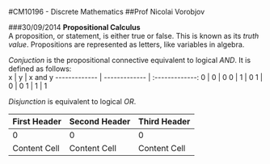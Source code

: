 #CM10196 - Discrete Mathematics
##Prof Nicolai Vorobjov

###30/09/2014
**Propositional Calculus**  
A proposition, or statement, is either true or false. This is known as its *truth value*. Propositions are represented as letters, like variables in algebra.

*Conjuction* is the propositional connective equivalent to logical *AND*. It is defined as follows:  
x             | y             | x and y
------------- | ------------- | :-------------:
0 | 0 | 0
0 | 1 | 0
1 | 0 | 0
1 | 1 | 1

*Disjunction* is equivalent to logical *OR*.

First Header  | Second Header | Third Header
------------- | ------------- | -------------
0  | 0  | 0
Content Cell  | Content Cell  | Content Cell
